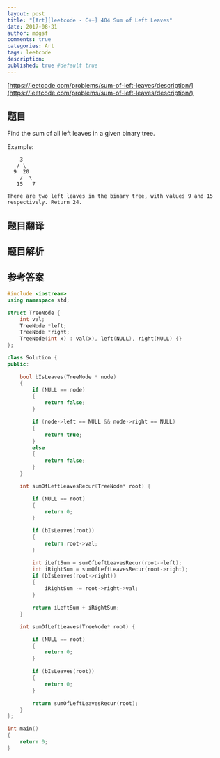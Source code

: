 ```yaml
---
layout: post
title: "[Art][leetcode - C++] 404 Sum of Left Leaves"
date: 2017-08-31
author: mdgsf
comments: true
categories: Art
tags: leetcode
description:
published: true #default true
---
```


[https://leetcode.com/problems/sum-of-left-leaves/description/](https://leetcode.com/problems/sum-of-left-leaves/description/)

## 题目

Find the sum of all left leaves in a given binary tree.

Example:

```
    3
   / \
  9  20
    /  \
   15   7

There are two left leaves in the binary tree, with values 9 and 15 respectively. Return 24.
```

## 题目翻译

## 题目解析

## 参考答案

```cpp
#include <iostream>
using namespace std;

struct TreeNode {
	int val;
	TreeNode *left;
	TreeNode *right;
	TreeNode(int x) : val(x), left(NULL), right(NULL) {}
};

class Solution {
public:

	bool bIsLeaves(TreeNode * node)
	{
		if (NULL == node)
		{
			return false;
		}

		if (node->left == NULL && node->right == NULL)
		{
			return true;
		}
		else
		{
			return false;
		}
	}

	int sumOfLeftLeavesRecur(TreeNode* root) {

		if (NULL == root)
		{
			return 0;
		}

		if (bIsLeaves(root))
		{
			return root->val;
		}

		int iLeftSum = sumOfLeftLeavesRecur(root->left);
		int iRightSum = sumOfLeftLeavesRecur(root->right);
		if (bIsLeaves(root->right))
		{
			iRightSum -= root->right->val;
		}

		return iLeftSum + iRightSum;
	}

	int sumOfLeftLeaves(TreeNode* root) {

		if (NULL == root)
		{
			return 0;
		}

		if (bIsLeaves(root))
		{
			return 0;
		}

		return sumOfLeftLeavesRecur(root);
	}
};

int main()
{
	return 0;
}
```